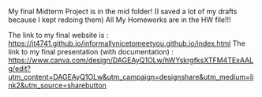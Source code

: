 My final Midterm Project is in the mid folder! (I saved a lot of my drafts because I kept redoing them) 
All My Homeworks are in the HW file!!!



The link to my final website is : https://jt4741.github.io/informallynicetomeetyou.github.io/index.html 
The link to my final presentation (with documentation) : https://www.canva.com/design/DAGEAyQ1OLw/hWYskrgfksXTFM4TExAALg/edit?utm_content=DAGEAyQ1OLw&utm_campaign=designshare&utm_medium=link2&utm_source=sharebutton
